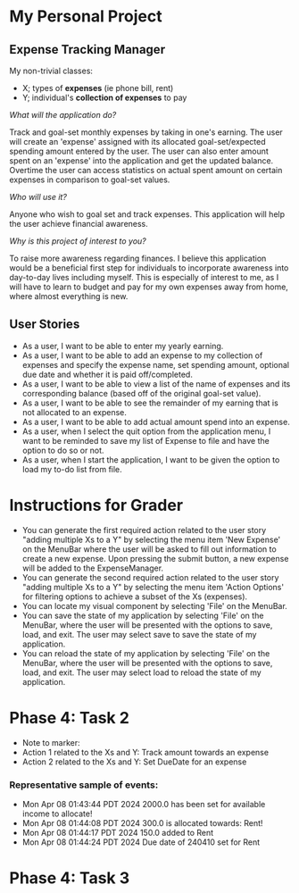 # My Personal Project

## Expense Tracking Manager

My non-trivial classes:
- X; types of **expenses** (ie phone bill, rent)
- Y; individual's **collection of expenses** to pay

*What will the application do?*

Track and goal-set monthly expenses by taking in one's earning. The user will 
create an 'expense' assigned with its allocated goal-set/expected spending amount entered by the user.
The user can also enter amount spent on an 'expense' into the application and get the updated balance.
Overtime the user can access statistics on actual spent amount on certain expenses in comparison to goal-set values.

*Who will use it?*

Anyone who wish to goal set and track expenses.
This application will help the user achieve financial awareness.

*Why is this project of interest to you?*

To raise more awareness regarding finances. I believe this application would be a beneficial
first step for individuals to incorporate awareness into day-to-day lives including myself.
This is especially of interest to me, as I will have to learn to budget and pay for my own expenses away from home, 
where almost everything is new.

## User Stories

- As a user, I want to be able to enter my yearly earning.
- As a user, I want to be able to add an expense to my collection of expenses and specify
    the expense name, set spending amount, optional due date and whether it is paid off/completed.
- As a user, I want to be able to view a list of the name of expenses and
    its corresponding balance (based off of the original goal-set value).
- As a user, I want to be able to see the remainder of my earning that is not allocated to an expense.
- As a user, I want to be able to add actual amount spend into an expense. 
- As a user, when I select the quit option from the application menu, 
     I want to be reminded to save my list of Expense to file and have the option to do so or not. 
- As a user, when I start the application, I want to be given the option to load my to-do list from file.

# Instructions for Grader

- You can generate the first required action related to the user story "adding multiple Xs to a Y" by selecting the
menu item 'New Expense' on the MenuBar where the user will be asked to fill out information to create a new expense. 
Upon pressing the submit button, a new expense will be added to the ExpenseManager.
- You can generate the second required action related to the user story "adding multiple Xs to a Y" by selecting the
menu item 'Action Options' for filtering options to achieve a subset of the Xs (expenses). 
- You can locate my visual component by selecting 'File' on the MenuBar.
- You can save the state of my application by selecting 'File' on the MenuBar, where the user will be presented with the 
options to save, load, and exit. The user may select save to save the state of my application.
- You can reload the state of my application by selecting 'File' on the MenuBar, where the user will be presented with the
  options to save, load, and exit. The user may select load to reload the state of my application.

# Phase 4: Task 2
- Note to marker:
- Action 1 related to the Xs and Y: Track amount towards an expense
- Action 2 related to the Xs and Y: Set DueDate for an expense
### Representative sample of events:
- Mon Apr 08 01:43:44 PDT 2024 2000.0 has been set for available income to allocate!
- Mon Apr 08 01:44:08 PDT 2024 300.0 is allocated towards: Rent!
- Mon Apr 08 01:44:17 PDT 2024 150.0 added to Rent
- Mon Apr 08 01:44:24 PDT 2024 Due date of 240410 set for Rent

# Phase 4: Task 3
